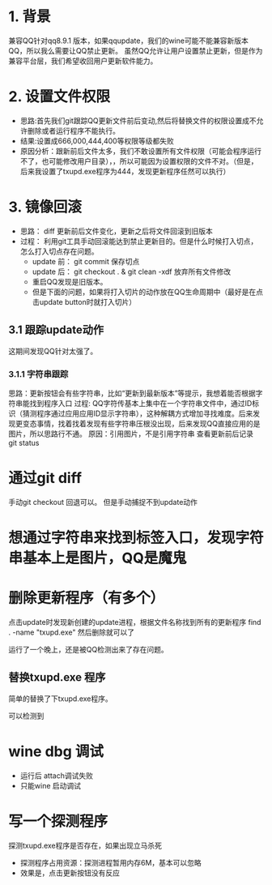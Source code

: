 # 1. 背景
兼容QQ针对qq8.9.1 版本，如果qqupdate，我们的wine可能不能兼容新版本QQ，所以我么需要让QQ禁止更新。
虽然QQ允许让用户设置禁止更新，但是作为兼容平台层，我们希望收回用户更新软件能力。
# 2. 设置文件权限
* 思路:首先我们git跟踪QQ更新文件前后变动,然后将替换文件的权限设置成不允许删除或者运行程序不能执行。
* 结果:设置成666,000,444,400等权限等级都失败
* 原因分析：跟新前后文件太多，我们不敢设置所有文件权限（可能会程序运行不了，也可能修改用户目录），，所以可能因为设置权限的文件不对。（但是，后来我设置了txupd.exe程序为444，发现更新程序任然可以执行）

# 3. 镜像回滚
* 思路： diff 更新前后文件变化，更新之后将文件回滚到旧版本
* 过程： 利用git工具手动回滚能达到禁止更新目的。但是什么时候打入切点，怎么打入切点存在问题。
    * update 前： git commit 保存切点
    * update 后： git checkout . & git clean -xdf 放弃所有文件修改
    * 重启QQ发现是旧版本。
    * 但是下面的问题，如果将打入切片的动作放在QQ生命周期中（最好是在点击update button时就打入切片）
## 3.1 跟踪update动作
这期间发现QQ针对太强了。
### 3.1.1 字符串跟踪
思路：更新按钮会有些字符串，比如“更新到最新版本”等提示，我想着能否根据字符串能找到程序入口
过程: QQ字符传基本上集中在一个字符串文件中，通过ID标识（猜测程序通过应用应用ID显示字符串），这种解耦方式增加寻找难度。后来发现更变态事情，找着找着发现有些字符串压根没出现，后来发现QQ直接应用的是图片，所以思路行不通。
原因：引用图片，不是引用字符串
查看更新前后记录
git status

# 通过git diff
手动git checkout 回退可以。
但是手动捕捉不到update动作

# 想通过字符串来找到标签入口，发现字符串基本上是图片，QQ是魔鬼


# 删除更新程序（有多个）
点击update时发现新创建的update进程，根据文件名称找到所有的更新程序
find . -name "txupd.exe"
然后删除就可以了

运行了一个晚上，还是被QQ检测出来了存在问题。

## 替换txupd.exe 程序
简单的替换了下txupd.exe程序。

可以检测到

# wine dbg 调试
* 运行后 attach调试失败
* 只能wine 启动调试

# 写一个探测程序
探测txupd.exe程序是否存在，如果出现立马杀死

* 探测程序占用资源：探测进程暂用内存6M，基本可以忽略
* 效果是，点击更新按钮没有反应
